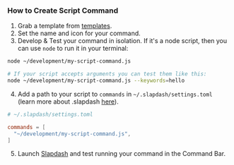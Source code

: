 ### How to Create Script Command

1. Grab a template from [templates](/templates).
2. Set the name and icon for your command.
3. Develop & Test your command in isolation. If it's a node script, then you can use `node` to run it in your terminal:

```bash
node ~/development/my-script-command.js

# If your script accepts arguments you can test them like this:
node ~/development/my-script-command.js --keywords=hello
```

4. Add a path to your script to `commands` in `~/.slapdash/settings.toml` (learn more about .slapdash [here](https://github.com/slapdash/dot-slapdash/blob/main/.slapdash/settings.toml)).

```toml
# ~/.slapdash/settings.toml

commands = [
  "~/development/my-script-command.js",
]
```

5. Launch [Slapdash](http://slapdash.com/download) and test running your command in the Command Bar.
